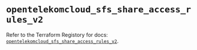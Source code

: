 # `opentelekomcloud_sfs_share_access_rules_v2`

Refer to the Terraform Registory for docs: [`opentelekomcloud_sfs_share_access_rules_v2`](https://www.terraform.io/docs/providers/opentelekomcloud/r/sfs_share_access_rules_v2).
